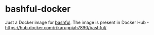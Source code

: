 # bashful-docker
Just a Docker image for [bashful](https://github.com/wagoodman/bashful). The image is present in Docker Hub - https://hub.docker.com/r/karuppiah7890/bashful/
